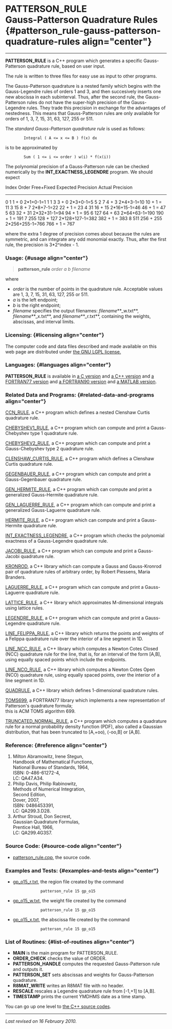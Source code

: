 PATTERSON\_RULE\
Gauss-Patterson Quadrature Rules {#patterson_rule-gauss-patterson-quadrature-rules align="center"}
================================

------------------------------------------------------------------------

**PATTERSON\_RULE** is a C++ program which generates a specific
Gauss-Patterson quadrature rule, based on user input.

The rule is written to three files for easy use as input to other
programs.

The Gauss-Patterson quadrature is a nested family which begins with the
Gauss-Legendre rules of orders 1 and 3, and then succesively inserts one
new abscissa in each subinterval. Thus, after the second rule, the
Gauss-Patterson rules do not have the super-high precision of the
Gauss-Legendre rules. They trade this precision in exchange for the
advantages of nestedness. This means that Gauss-Patterson rules are only
available for orders of 1, 3, 7, 15, 31, 63, 127, 255 or 511.

The *standard Gauss-Patterson quadrature rule* is used as follows:

            Integral ( A <= x <= B ) f(x) dx
          

is to be approximated by

            Sum ( 1 <= i <= order ) w(i) * f(x(i))
          

The polynomial precision of a Gauss-Patterson rule can be checked
numerically by the **INT\_EXACTNESS\_LEGENDRE** program. We should
expect

  Index   Order   Free+Fixed   Expected Precision   Actual Precision
  ------- ------- ------------ -------------------- ------------------
  0       1       1 + 0        2\*1+0-1=1           1
  1       3       3 + 0        2\*3+0-1=5           5
  2       7       4 + 3        2\*4+3-1=10          10 + 1 = 11
  3       15      8 + 7        2\*8+7-1=22          22 + 1 = 23
  4       31      16 + 15      2\*16+15-1=46        46 + 1 = 47
  5       63      32 + 31      2\*32+31-1=94        94 + 1 = 95
  6       127     64 + 63      2\*64+63-1=190       190 + 1 = 191
  7       255     128 + 127    2\*128+127-1=382     382 + 1 = 383
  8       511     256 + 255    2\*256+255-1=766     766 + 1 = 767

where the extra 1 degree of precision comes about because the rules are
symmetric, and can integrate any odd monomial exactly. Thus, after the
first rule, the precision is 3\*2\^index - 1.

### Usage: {#usage align="center"}

> **patterson\_rule** *order* *a* *b* *filename*

where

-   *order* is the number of points in the quadrature rule. Acceptable
    values are 1, 3, 7, 15, 31, 63, 127, 255 or 511.
-   *a* is the left endpoint;
-   *b* is the right endpoint;
-   *filename* specifies the output filenames: *filename***\_w.txt**,
    *filename***\_x.txt**, and *filename***\_r.txt**, containing the
    weights, abscissas, and interval limits.

### Licensing: {#licensing align="center"}

The computer code and data files described and made available on this
web page are distributed under [the GNU LGPL
license.](../../txt/gnu_lgpl.txt)

### Languages: {#languages align="center"}

**PATTERSON\_RULE** is available in [a C
version](../../c_src/patterson_rule/patterson_rule.html) and [a C++
version](../../cpp_src/patterson_rule/patterson_rule.html) and [a
FORTRAN77 version](../../f77_src/patterson_rule/patterson_rule.html) and
[a FORTRAN90 version](../../f_src/patterson_rule/patterson_rule.html)
and [a MATLAB version](../../m_src/patterson_rule/patterson_rule.html).

### Related Data and Programs: {#related-data-and-programs align="center"}

[CCN\_RULE](../../cpp_src/ccn_rule/ccn_rule.html), a C++ program which
defines a nested Clenshaw Curtis quadrature rule.

[CHEBYSHEV1\_RULE](../../cpp_src/chebyshev1_rule/chebyshev1_rule.html),
a C++ program which can compute and print a Gauss-Chebyshev type 1
quadrature rule.

[CHEBYSHEV2\_RULE](../../cpp_src/chebyshev2_rule/chebyshev2_rule.html),
a C++ program which can compute and print a Gauss-Chebyshev type 2
quadrature rule.

[CLENSHAW\_CURTIS\_RULE](../../cpp_src/clenshaw_curtis_rule/clenshaw_curtis_rule.html),
a C++ program which defines a Clenshaw Curtis quadrature rule.

[GEGENBAUER\_RULE](../../cpp_src/gegenbauer_rule/gegenbauer_rule.html),
a C++ program which can compute and print a Gauss-Gegenbauer quadrature
rule.

[GEN\_HERMITE\_RULE](../../cpp_src/gen_hermite_rule/gen_hermite_rule.html),
a C++ program which can compute and print a generalized Gauss-Hermite
quadrature rule.

[GEN\_LAGUERRE\_RULE](../../cpp_src/gen_laguerre_rule/gen_laguerre_rule.html),
a C++ program which can compute and print a generalized Gauss-Laguerre
quadrature rule.

[HERMITE\_RULE](../../cpp_src/hermite_rule/hermite_rule.html), a C++
program which can compute and print a Gauss-Hermite quadrature rule.

[INT\_EXACTNESS\_LEGENDRE](../../cpp_src/int_exactness_legendre/int_exactness_legendre.html),
a C++ program which checks the polynomial exactness of a Gauss-Legendre
quadrature rule.

[JACOBI\_RULE](../../cpp_src/jacobi_rule/jacobi_rule.html), a C++
program which can compute and print a Gauss-Jacobi quadrature rule.

[KRONROD](../../cpp_src/kronrod/kronrod.html), a C++ library which can
compute a Gauss and Gauss-Kronrod pair of quadrature rules of arbitrary
order, by Robert Piessens, Maria Branders.

[LAGUERRE\_RULE](../../cpp_src/laguerre_rule/laguerre_rule.html), a C++
program which can compute and print a Gauss-Laguerre quadrature rule.

[LATTICE\_RULE](../../cpp_src/lattice_rule/lattice_rule.html), a C++
library which approximates M-dimensional integrals using lattice rules.

[LEGENDRE\_RULE](../../cpp_src/legendre_rule/legendre_rule.html), a C++
program which can compute and print a Gauss-Legendre quadrature rule.

[LINE\_FELIPPA\_RULE](../../cpp_src/line_felippa_rule/line_felippa_rule.html),
a C++ library which returns the points and weights of a Felippa
quadrature rule over the interior of a line segment in 1D.

[LINE\_NCC\_RULE](../../cpp_src/line_ncc_rule/line_ncc_rule.html), a C++
library which computes a Newton Cotes Closed (NCC) quadrature rule for
the line, that is, for an interval of the form \[A,B\], using equally
spaced points which include the endpoints.

[LINE\_NCO\_RULE](../../cpp_src/line_nco_rule/line_nco_rule.html), a C++
library which computes a Newton Cotes Open (NCO) quadrature rule, using
equally spaced points, over the interior of a line segment in 1D.

[QUADRULE](../../cpp_src/quadrule/quadrule.html), a C++ library which
defines 1-dimensional quadrature rules.

[TOMS699](../../f77_src/toms699/toms699.html), a FORTRAN77 library which
implements a new representation of Patterson's quadrature formula;\
this is ACM TOMS algorithm 699.

[TRUNCATED\_NORMAL\_RULE](../../cpp_src/truncated_normal_rule/truncated_normal_rule.html),
a C++ program which computes a quadrature rule for a normal probability
density function (PDF), also called a Gaussian distribution, that has
been truncated to \[A,+oo), (-oo,B\] or \[A,B\].

### Reference: {#reference align="center"}

1.  Milton Abramowitz, Irene Stegun,\
    Handbook of Mathematical Functions,\
    National Bureau of Standards, 1964,\
    ISBN: 0-486-61272-4,\
    LC: QA47.A34.
2.  Philip Davis, Philip Rabinowitz,\
    Methods of Numerical Integration,\
    Second Edition,\
    Dover, 2007,\
    ISBN: 0486453391,\
    LC: QA299.3.D28.
3.  Arthur Stroud, Don Secrest,\
    Gaussian Quadrature Formulas,\
    Prentice Hall, 1966,\
    LC: QA299.4G3S7.

### Source Code: {#source-code align="center"}

-   [patterson\_rule.cpp](patterson_rule.cpp), the source code.

### Examples and Tests: {#examples-and-tests align="center"}

-   [gp\_o15\_r.txt](gp_o15_r.txt), the region file created by the
    command

                    patterson_rule 15 gp_o15
                  

-   [gp\_o15\_w.txt](gp_o15_w.txt), the weight file created by the
    command

                    patterson_rule 15 gp_o15
                  

-   [gp\_o15\_x.txt](gp_o15_x.txt), the abscissa file created by the
    command

                    patterson_rule 15 gp_o15
                  

### List of Routines: {#list-of-routines align="center"}

-   **MAIN** is the main program for PATTERSON\_RULE.
-   **ORDER\_CHECK** checks the value of ORDER.
-   **PATTERSON\_HANDLE** computes the requested Gauss-Patterson rule
    and outputs it.
-   **PATTERSON\_SET** sets abscissas and weights for Gauss-Patterson
    quadrature.
-   **R8MAT\_WRITE** writes an R8MAT file with no header.
-   **RESCALE** rescales a Legendre quadrature rule from \[-1,+1\] to
    \[A,B\].
-   **TIMESTAMP** prints the current YMDHMS date as a time stamp.

You can go up one level to [the C++ source codes](../cpp_src.html).

------------------------------------------------------------------------

*Last revised on 16 February 2010.*
